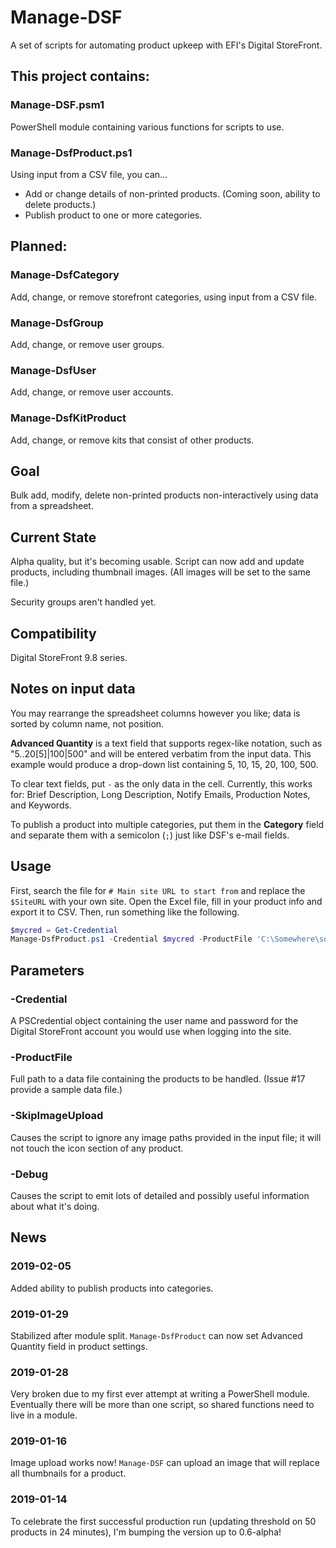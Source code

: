 # Manage-DSF
A set of scripts for automating product upkeep with EFI's Digital StoreFront.

## This project contains:
### Manage-DSF.psm1
PowerShell module containing various functions for scripts to use.
### Manage-DsfProduct.ps1
Using input from a CSV file, you can...
* Add or change details of non-printed products.  (Coming soon, ability to delete products.)
* Publish product to one or more categories.

## Planned:
### Manage-DsfCategory
Add, change, or remove storefront categories, using input from a CSV file.
### Manage-DsfGroup
Add, change, or remove user groups.
### Manage-DsfUser
Add, change, or remove user accounts.
### Manage-DsfKitProduct
Add, change, or remove kits that consist of other products.

## Goal
Bulk add, modify, delete non-printed products non-interactively using data from a spreadsheet.

## Current State
Alpha quality, but it's becoming usable.  Script can now add and update products, including thumbnail images.  (All images will be set to the same file.)

Security groups aren't handled yet.

## Compatibility
Digital StoreFront 9.8 series.

## Notes on input data
You may rearrange the spreadsheet columns however you like; data is sorted by column name, not position.

**Advanced Quantity** is a text field that supports regex-like notation, such as "5..20[5]|100|500" and will be entered verbatim from the input data.  This example would produce a drop-down list containing 5, 10, 15, 20, 100, 500.

To clear text fields, put `-` as the only data in the cell.  Currently, this works for:  Brief Description, Long Description, Notify Emails, Production Notes, and Keywords.

To publish a product into multiple categories, put them in the **Category** field and separate them with a semicolon (`;`) just like DSF's e-mail fields.

## Usage
First, search the file for `# Main site URL to start from` and replace the `$SiteURL` with your own site.  Open the Excel file, fill in your product info and export it to CSV.  Then, run something like the following.

```powershell
$mycred = Get-Credential
Manage-DsfProduct.ps1 -Credential $mycred -ProductFile 'C:\Somewhere\somedata.csv'
```

## Parameters
### -Credential
A PSCredential object containing the user name and password for the Digital StoreFront account you would use when logging into the site.
### -ProductFile
Full path to a data file containing the products to be handled.  (Issue #17 provide a sample data file.)
### -SkipImageUpload
Causes the script to ignore any image paths provided in the input file; it will not touch the icon section of any product.
### -Debug
Causes the script to emit lots of detailed and possibly useful information about what it's doing.

## News
### 2019-02-05
Added ability to publish products into categories.
### 2019-01-29
Stabilized after module split.  `Manage-DsfProduct` can now set Advanced Quantity field in product settings.
### 2019-01-28
Very broken due to my first ever attempt at writing a PowerShell module.  Eventually there will be more than one script, so shared functions need to live in a module.
### 2019-01-16
Image upload works now!  `Manage-DSF` can upload an image that will replace all thumbnails for a product.
### 2019-01-14
To celebrate the first successful production run (updating threshold on 50 products in 24 minutes), I'm bumping the version up to 0.6-alpha!
